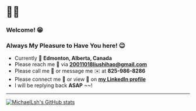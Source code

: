 # :technologist:
###  Welcome! :grin:
### Always My Pleasure to Have You here! :wink: 

- Currently :round_pushpin: **Edmonton, Alberta, Canada**
- Please reach me :e-mail: via **20011018liushihao@gmail.com**
- Please call me :calling: or message me :envelope: at **825-986-8286**
- Please connect me :handshake: or view :eyes: on [**my LinkedIn profile**](https://www.linkedin.com/in/michael-liu-lsh20011018/)
- I will be replying back **ASAP** ~~!

---
[![MichaelLsh's GitHub stats](https://github-readme-stats.vercel.app/api?username=MichaelLsh&show_icons=true&theme=transparent )](https://github.com/MichaelLsh/github-readme-stats)
